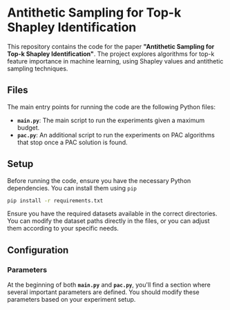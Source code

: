 # Antithetic Sampling for Top-k Shapley Identification

This repository contains the code for the paper **"Antithetic Sampling for Top-k Shapley Identification"**. The project explores algorithms for top-k feature importance in machine learning, using Shapley values and antithetic sampling techniques.

## Files

The main entry points for running the code are the following Python files:

- **`main.py`**: The main script to run the experiments given a maximum budget.
- **`pac.py`**: An additional script to run the experiments on PAC algorithms that stop once a PAC solution is found.

## Setup

Before running the code, ensure you have the necessary Python dependencies. You can install them using `pip`

```bash
pip install -r requirements.txt
```

Ensure you have the required datasets available in the correct directories. You can modify the dataset paths directly in the files, or you can adjust them according to your specific needs.

## Configuration

### Parameters

At the beginning of both **`main.py`** and **`pac.py`**, you'll find a section where several important parameters are defined. You should modify these parameters based on your experiment setup.